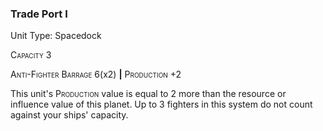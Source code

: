 ### **Trade Port I**

Unit Type: Spacedock 

<span style="font-variant:small-caps;">Capacity</span> 3

<span style="font-variant:small-caps;">Anti-Fighter Barrage</span> 6(x2) __|__ <span style="font-variant:small-caps;">Production</span> +2

This unit's <span style="font-variant:small-caps;">Production</span> value is equal to 2 more than the resource or influence value of this planet.
Up to 3 fighters in this system do not count against your ships' capacity.